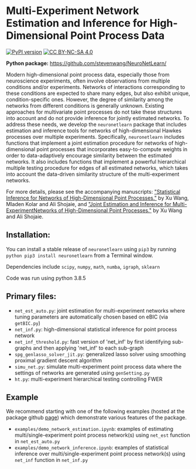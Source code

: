 # Multi-Experiment Network Estimation and Inference for High-Dimensional Point Process Data

[![PyPI version](https://badge.fury.io/py/neuronetlearn.svg)](https://pypi.org/project/neuronetlearn/)
[![CC BY-NC-SA 4.0][cc-by-nc-sa-shield]][cc-by-nc-sa]

[cc-by-nc-sa]: http://creativecommons.org/licenses/by-nc-sa/4.0/
[cc-by-nc-sa-shield]: https://img.shields.io/badge/License-CC%20BY--NC--SA%204.0-lightgrey.svg



**Python package:** https://github.com/stevenwang/NeuroNetLearn/


Modern high-dimensional point process data, especially those from neuroscience experiments, often involve observations from multiple conditions and/or experiments. Networks of interactions corresponding to these conditions are expected to share many edges, but also exhibit unique, condition-specific ones. However, the degree of similarity among the networks from different conditions is generally unknown. Existing approaches for multivariate point processes do not take these structures into account and do not provide inference for jointly estimated networks. To address these needs, we develop the `neuronetlearn` package that includes estimation and inference tools for networks of high-dimensional Hawkes processes over multiple experiments. Specifically, `neuronetlearn` includes functions that implement a joint estimation procedure for networks of high-dimensional point processes that incorporates easy-to-compute weights in order to data-adaptively encourage similarity between the estimated networks. It also includes functions that implement a powerful hierarchical multiple testing procedure for edges of all estimated networks, which takes into account the data-driven similarity structure of the multi-experiment networks. 

For more details, please see the accompanying manuscripts: ["Statistical Inference for Networks of High-Dimensional Point Processes."](https://arxiv.org/abs/2007.07448) by Xu Wang, Mladen Kolar and Ali Shojaie, and ["Joint Estimation and Inference for Multi-ExperimentNetworks of High-Dimensional Point Processes."](https://arxiv.org/abs/2109.11634) by Xu Wang and Ali Shojaie. 


## Installation:

You can install a stable release of `neuronetlearn` using `pip3` by running `python pip3 install neuronetlearn` from a Terminal window. 

Dependencies include `scipy`, `numpy`, `math`, `numba`, `igraph`, `sklearn`

Code was run using python 3.8.5

## Primary files:
* `net_est_auto.py`: joint estimation for multi-experiment networks where tuning parameters are automatically chosen based on eBIC (via `getBIC.py`)
* `net_inf.py`: high-dimensional statistical inference for point process network
* `net_inf_threshold.py`: fast version of 'net_inf' by first identifying sub-graphs and then applying 'net_inf' to each sub-graph
* `spg_genlasso_solver_jit.py`: generalized lasso solver using smoothing proximal gradient descent algorithm
* `simu_net.py`: simulate multi-experiment point process data where the settings of networks are generated using `genSetting.py`
* `ht.py`: multi-experiment hierarchical testing controlling FWER

## Example
We recommend starting with one of the following examples (hosted at the package github [page](https://github.com/stevenwang/NeuroNetLearn)) which demonstrate various features of the package.

* `examples/demo_network_estimation.ipynb`: examples of estimating multi/single-experiment point process network(s) using `net_est` function in `net_est_auto.py`
* `examples/demo_network_inference.ipynb`: examples of statistical inference over multi/single-experiment point process network(s) using `net_inf` function in `net_inf.py`



